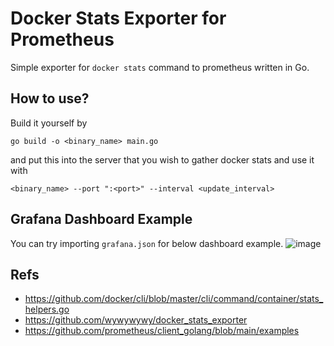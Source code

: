 # Docker Stats Exporter for Prometheus
Simple exporter for `docker stats` command to prometheus written in Go.

## How to use?
Build it yourself by

```
go build -o <binary_name> main.go
```  

and put this into the server that you wish to gather docker stats and use it with

```
<binary_name> --port ":<port>" --interval <update_interval>
```

## Grafana Dashboard Example
You can try importing `grafana.json` for below dashboard example.
<img width="full" alt="image" src="https://github.com/RiwEZ/docker-stats-exporter/assets/55591062/342d15ba-179d-450d-b14e-496154c97b98">

## Refs 
- https://github.com/docker/cli/blob/master/cli/command/container/stats_helpers.go
- https://github.com/wywywywy/docker_stats_exporter
- https://github.com/prometheus/client_golang/blob/main/examples
